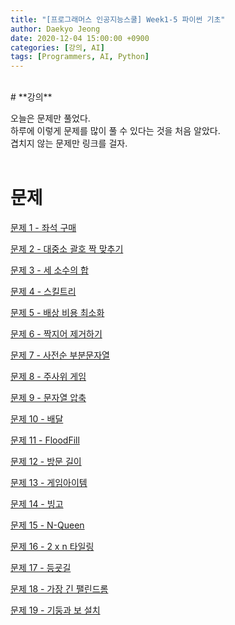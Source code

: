 ```yaml
---
title: "[프로그래머스 인공지능스쿨] Week1-5 파이썬 기초"
author: Daekyo Jeong
date: 2020-12-04 15:00:00 +0900
categories: [강의, AI]
tags: [Programmers, AI, Python]
---
```



<br/>
# **강의**   

오늘은 문제만 풀었다.   
하루에 이렇게 문제를 많이 풀 수 있다는 것을 처음 알았다.   
겹치지 않는 문제만 링크를 걸자.    
<br/>

# **문제**

[문제 1 - 좌석 구매](/posts/Algorithm15/)   


[문제 2 - 대중소 괄호 짝 맞추기](/posts/Algorithm16/)   


[문제 3 - 세 소수의 합](/posts/Algorithm17/)   


[문제 4 - 스킬트리](/posts/Algorithm18/)  


[문제 5 - 배상 비용 최소화](/posts/Algorithm19/)  


[문제 6 - 짝지어 제거하기](/posts/Algorithm20/)  


[문제 7 - 사전순 부분문자열](/posts/Algorithm21/)  


[문제 8 - 주사위 게임](/posts/Algorithm22/)  


[문제 9 - 문자열 압축](/posts/Algorithm23/)  


[문제 10 - 배달](/posts/Algorithm24/)  


[문제 11 - FloodFill](/posts/Algorithm25/)  


[문제 12 - 방문 길이](/posts/Algorithm26/)  


[문제 13 - 게임아이템](/posts/Algorithm27/)  


[문제 14 - 빙고](/posts/Algorithm28/)


[문제 15 - N-Queen](/posts/Algorithm29/)    


[문제 16 - 2 x n 타일링](/posts/Algorithm30/)    


[문제 17 - 등굣길](/posts/Algorithm31/)    


[문제 18 - 가장 긴 팰린드롬](/posts/Algorithm32/)    


[문제 19 - 기둥과 보 설치](/posts/Algorithm33/)    
<br/>
